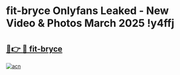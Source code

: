 # fit-bryce Onlyfans Leaked - New Video & Photos March 2025 !y4ffj

# <h2><a href="https://sf8ovh.iuczelnia.edu.pl?title=fit-bryce&ref=y4ffj">🔗👉 🔴 fit-bryce</a></h2>

[![acn](https://github.com/user-attachments/assets/0f9c940e-d8b0-45ae-aac7-cd30a18b3e1c)](https://sf8ovh.iuczelnia.edu.pl?title=fit-bryce&ref=y4ffj)

